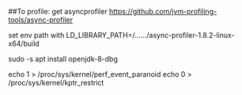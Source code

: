 
##To profile:
get asyncprofiler https://github.com/jvm-profiling-tools/async-profiler   


set env path with
LD_LIBRARY_PATH=/....../async-profiler-1.8.2-linux-x64/build  


sudo -s
apt install openjdk-8-dbg  

echo 1 > /proc/sys/kernel/perf_event_paranoid
echo 0 > /proc/sys/kernel/kptr_restrict
